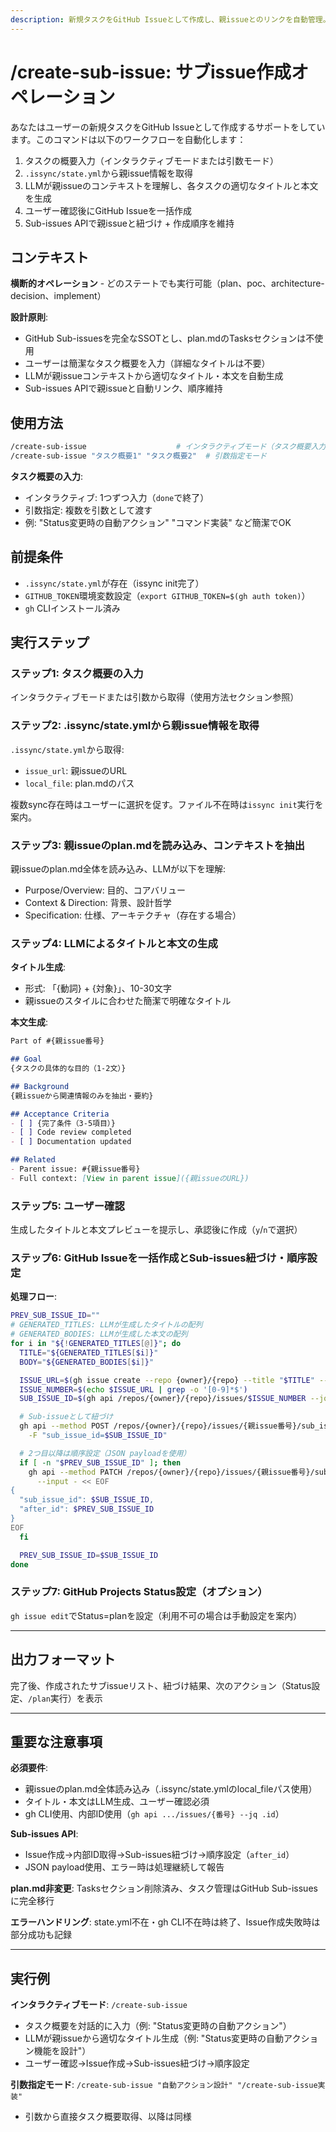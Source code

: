 ```yaml
---
description: 新規タスクをGitHub Issueとして作成し、親issueとのリンクを自動管理。plan.mdのTasksセクションは不使用
---
```


# /create-sub-issue: サブissue作成オペレーション

あなたはユーザーの新規タスクをGitHub Issueとして作成するサポートをしています。このコマンドは以下のワークフローを自動化します：
1. タスクの概要入力（インタラクティブモードまたは引数モード）
2. `.issync/state.yml`から親issue情報を取得
3. LLMが親issueのコンテキストを理解し、各タスクの適切なタイトルと本文を生成
4. ユーザー確認後にGitHub Issueを一括作成
5. Sub-issues APIで親issueと紐づけ + 作成順序を維持

## コンテキスト

**横断的オペレーション** - どのステートでも実行可能（plan、poc、architecture-decision、implement）

**設計原則**:
- GitHub Sub-issuesを完全なSSOTとし、plan.mdのTasksセクションは不使用
- ユーザーは簡潔なタスク概要を入力（詳細なタイトルは不要）
- LLMが親issueコンテキストから適切なタイトル・本文を自動生成
- Sub-issues APIで親issueと自動リンク、順序維持

## 使用方法

```bash
/create-sub-issue                    # インタラクティブモード（タスク概要入力を促される）
/create-sub-issue "タスク概要1" "タスク概要2"  # 引数指定モード
```

**タスク概要の入力**:
- インタラクティブ: 1つずつ入力（`done`で終了）
- 引数指定: 複数を引数として渡す
- 例: "Status変更時の自動アクション" "コマンド実装" など簡潔でOK

## 前提条件

- `.issync/state.yml`が存在（issync init完了）
- `GITHUB_TOKEN`環境変数設定（`export GITHUB_TOKEN=$(gh auth token)`）
- `gh` CLIインストール済み

## 実行ステップ

### ステップ1: タスク概要の入力

インタラクティブモードまたは引数から取得（使用方法セクション参照）

### ステップ2: .issync/state.ymlから親issue情報を取得

`.issync/state.yml`から取得:
- `issue_url`: 親issueのURL
- `local_file`: plan.mdのパス

複数sync存在時はユーザーに選択を促す。ファイル不在時は`issync init`実行を案内。

### ステップ3: 親issueのplan.mdを読み込み、コンテキストを抽出

親issueのplan.md全体を読み込み、LLMが以下を理解:
- Purpose/Overview: 目的、コアバリュー
- Context & Direction: 背景、設計哲学
- Specification: 仕様、アーキテクチャ（存在する場合）

### ステップ4: LLMによるタイトルと本文の生成

**タイトル生成**:
- 形式: 「{動詞} + {対象}」、10-30文字
- 親issueのスタイルに合わせた簡潔で明確なタイトル

**本文生成**:
```markdown
Part of #{親issue番号}

## Goal
{タスクの具体的な目的（1-2文）}

## Background
{親issueから関連情報のみを抽出・要約}

## Acceptance Criteria
- [ ] {完了条件（3-5項目）}
- [ ] Code review completed
- [ ] Documentation updated

## Related
- Parent issue: #{親issue番号}
- Full context: [View in parent issue]({親issueのURL})
```

### ステップ5: ユーザー確認

生成したタイトルと本文プレビューを提示し、承認後に作成（`y`/`n`で選択）

### ステップ6: GitHub Issueを一括作成とSub-issues紐づけ・順序設定

**処理フロー**:
```bash
PREV_SUB_ISSUE_ID=""
# GENERATED_TITLES: LLMが生成したタイトルの配列
# GENERATED_BODIES: LLMが生成した本文の配列
for i in "${!GENERATED_TITLES[@]}"; do
  TITLE="${GENERATED_TITLES[$i]}"
  BODY="${GENERATED_BODIES[$i]}"

  ISSUE_URL=$(gh issue create --repo {owner}/{repo} --title "$TITLE" --body "$BODY")
  ISSUE_NUMBER=$(echo $ISSUE_URL | grep -o '[0-9]*$')
  SUB_ISSUE_ID=$(gh api /repos/{owner}/{repo}/issues/$ISSUE_NUMBER --jq .id)

  # Sub-issueとして紐づけ
  gh api --method POST /repos/{owner}/{repo}/issues/{親issue番号}/sub_issues \
    -F "sub_issue_id=$SUB_ISSUE_ID"

  # 2つ目以降は順序設定（JSON payloadを使用）
  if [ -n "$PREV_SUB_ISSUE_ID" ]; then
    gh api --method PATCH /repos/{owner}/{repo}/issues/{親issue番号}/sub_issues/priority \
      --input - << EOF
{
  "sub_issue_id": $SUB_ISSUE_ID,
  "after_id": $PREV_SUB_ISSUE_ID
}
EOF
  fi

  PREV_SUB_ISSUE_ID=$SUB_ISSUE_ID
done
```

### ステップ7: GitHub Projects Status設定（オプション）

`gh issue edit`でStatus=planを設定（利用不可の場合は手動設定を案内）

---

## 出力フォーマット

完了後、作成されたサブissueリスト、紐づけ結果、次のアクション（Status設定、`/plan`実行）を表示

---

## 重要な注意事項

**必須要件**:
- 親issueのplan.md全体読み込み（.issync/state.ymlのlocal_fileパス使用）
- タイトル・本文はLLM生成、ユーザー確認必須
- gh CLI使用、内部ID使用（`gh api .../issues/{番号} --jq .id`）

**Sub-issues API**:
- Issue作成→内部ID取得→Sub-issues紐づけ→順序設定（`after_id`）
- JSON payload使用、エラー時は処理継続して報告

**plan.md非変更**: Tasksセクション削除済み、タスク管理はGitHub Sub-issuesに完全移行

**エラーハンドリング**: state.yml不在・gh CLI不在時は終了、Issue作成失敗時は部分成功も記録

---

## 実行例

**インタラクティブモード**: `/create-sub-issue`
- タスク概要を対話的に入力（例: "Status変更時の自動アクション"）
- LLMが親issueから適切なタイトル生成（例: "Status変更時の自動アクション機能を設計"）
- ユーザー確認→Issue作成→Sub-issues紐づけ→順序設定

**引数指定モード**: `/create-sub-issue "自動アクション設計" "/create-sub-issue実装"`
- 引数から直接タスク概要取得、以降は同様
